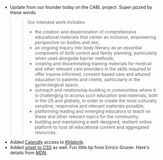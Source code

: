 
* Update from our founder today on the CABL project. Super jazzed by these words:

>> Our intended work includes:
>> * the creation and dissemination of comprehensive educational materials that center an inclusive, empowering perspective on bodies and sex;
>> * an ongoing inquiry into body literacy as an essential component of birth control and family planning, particularly when used alongside barrier methods;
>> * creating and disseminating training materials for medical and other relevant care providers in the skills required to offer trauma-informed, consent-based care and attuned education to patients and clients, particularly in the gynecological space;
>> * outreach and relationship-building in communities where it is challenging to access such education and materials, both in the US and globally, in order to create the most culturally sensitive, responsive and relevant materials possible;
>> * platforming leading and emerging educators to teach on these and other relevant topics for the community;
>> * building and maintaining a well-designed, resilient online platform to host all educational content and aggregated resources.

* Added [Calendly](https://calendly.com/christopher-filkins) access to [Khlebnik](https://khlebnik.com).
* Added [unset to CSS](https://javascript.plainenglish.io/5-css-tips-that-make-your-life-easier-18ff45d39b8) as well. Fun little tip from Enrico Gruner. Here's details from [MDN](https://developer.mozilla.org/en-US/docs/Web/CSS/unset).
